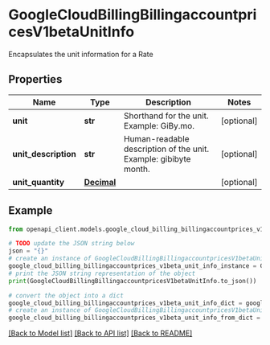 # GoogleCloudBillingBillingaccountpricesV1betaUnitInfo

Encapsulates the unit information for a Rate

## Properties

Name | Type | Description | Notes
------------ | ------------- | ------------- | -------------
**unit** | **str** | Shorthand for the unit. Example: GiBy.mo. | [optional] 
**unit_description** | **str** | Human-readable description of the unit. Example: gibibyte month. | [optional] 
**unit_quantity** | [**Decimal**](Decimal.md) |  | [optional] 

## Example

```python
from openapi_client.models.google_cloud_billing_billingaccountprices_v1beta_unit_info import GoogleCloudBillingBillingaccountpricesV1betaUnitInfo

# TODO update the JSON string below
json = "{}"
# create an instance of GoogleCloudBillingBillingaccountpricesV1betaUnitInfo from a JSON string
google_cloud_billing_billingaccountprices_v1beta_unit_info_instance = GoogleCloudBillingBillingaccountpricesV1betaUnitInfo.from_json(json)
# print the JSON string representation of the object
print(GoogleCloudBillingBillingaccountpricesV1betaUnitInfo.to_json())

# convert the object into a dict
google_cloud_billing_billingaccountprices_v1beta_unit_info_dict = google_cloud_billing_billingaccountprices_v1beta_unit_info_instance.to_dict()
# create an instance of GoogleCloudBillingBillingaccountpricesV1betaUnitInfo from a dict
google_cloud_billing_billingaccountprices_v1beta_unit_info_from_dict = GoogleCloudBillingBillingaccountpricesV1betaUnitInfo.from_dict(google_cloud_billing_billingaccountprices_v1beta_unit_info_dict)
```
[[Back to Model list]](../README.md#documentation-for-models) [[Back to API list]](../README.md#documentation-for-api-endpoints) [[Back to README]](../README.md)


